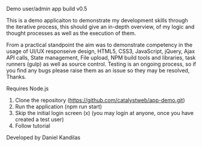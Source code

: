 Demo user/admin app build v0.5

This is a demo applicaiton to demonstrate my development skills through the iterative process, this should give an in-depth overview, of my logic and thought processes as well as the execution of them.

From a practical standpoint the aim was to demonstrate competency in the usage of UI/UX responseive design, HTML5, CSS3, JavaScript, jQuery, Ajax API calls, State management, File upload, NPM build tools and libraries, task runners (gulp) as well as source control.  Testing is an ongoing process, so if you find any bugs please raise them as an issue so they may be resolved, Thanks.

Requires Node.js
1. Clone the repository (https://github.com/catalystweb/app-demo.git)
2. Run the application (npm run start)
3. Skip the initial login screen (x) (you may login at anyone, once you have created a test user)
4. Follow tutorial 

Developed by Daniel Kandilas
